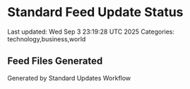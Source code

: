# Standard Feed Update Status
Last updated: Wed Sep  3 23:19:28 UTC 2025
Categories: technology,business,world

## Feed Files Generated

Generated by Standard Updates Workflow
